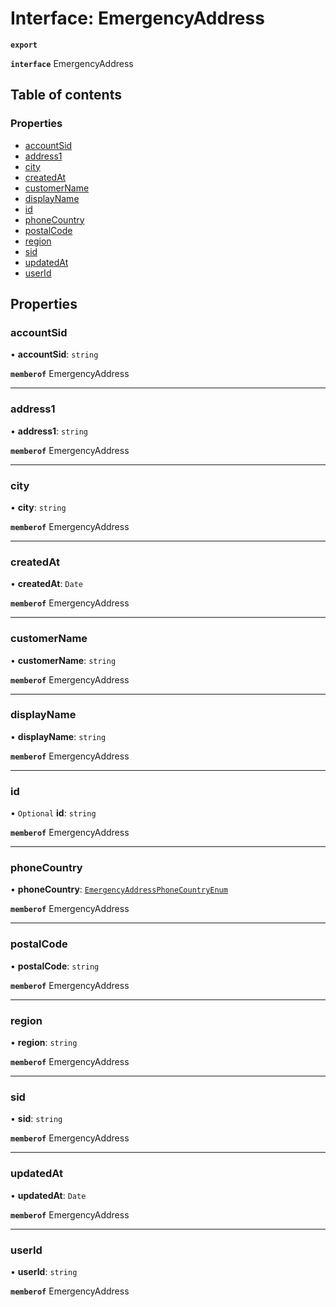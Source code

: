 # Interface: EmergencyAddress

**`export`**

**`interface`** EmergencyAddress

## Table of contents

### Properties

- [accountSid](EmergencyAddress.md#accountsid)
- [address1](EmergencyAddress.md#address1)
- [city](EmergencyAddress.md#city)
- [createdAt](EmergencyAddress.md#createdat)
- [customerName](EmergencyAddress.md#customername)
- [displayName](EmergencyAddress.md#displayname)
- [id](EmergencyAddress.md#id)
- [phoneCountry](EmergencyAddress.md#phonecountry)
- [postalCode](EmergencyAddress.md#postalcode)
- [region](EmergencyAddress.md#region)
- [sid](EmergencyAddress.md#sid)
- [updatedAt](EmergencyAddress.md#updatedat)
- [userId](EmergencyAddress.md#userid)

## Properties

### <a id="accountsid" name="accountsid"></a> accountSid

• **accountSid**: `string`

**`memberof`** EmergencyAddress

___

### <a id="address1" name="address1"></a> address1

• **address1**: `string`

**`memberof`** EmergencyAddress

___

### <a id="city" name="city"></a> city

• **city**: `string`

**`memberof`** EmergencyAddress

___

### <a id="createdat" name="createdat"></a> createdAt

• **createdAt**: `Date`

**`memberof`** EmergencyAddress

___

### <a id="customername" name="customername"></a> customerName

• **customerName**: `string`

**`memberof`** EmergencyAddress

___

### <a id="displayname" name="displayname"></a> displayName

• **displayName**: `string`

**`memberof`** EmergencyAddress

___

### <a id="id" name="id"></a> id

• `Optional` **id**: `string`

**`memberof`** EmergencyAddress

___

### <a id="phonecountry" name="phonecountry"></a> phoneCountry

• **phoneCountry**: [`EmergencyAddressPhoneCountryEnum`](../enums/EmergencyAddressPhoneCountryEnum.md)

**`memberof`** EmergencyAddress

___

### <a id="postalcode" name="postalcode"></a> postalCode

• **postalCode**: `string`

**`memberof`** EmergencyAddress

___

### <a id="region" name="region"></a> region

• **region**: `string`

**`memberof`** EmergencyAddress

___

### <a id="sid" name="sid"></a> sid

• **sid**: `string`

**`memberof`** EmergencyAddress

___

### <a id="updatedat" name="updatedat"></a> updatedAt

• **updatedAt**: `Date`

**`memberof`** EmergencyAddress

___

### <a id="userid" name="userid"></a> userId

• **userId**: `string`

**`memberof`** EmergencyAddress
